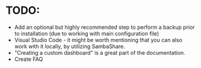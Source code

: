 # TODO:

- Add an optional but highly recommended step to perform a backup prior to installation (due to working with main configuration file)
- Visual Studio Code - it might be worth mentioning that you can also work with it locally, by utilizing SambaShare.
- "Creating a custom dashboard" is a great part of the documentation.
- Create FAQ
